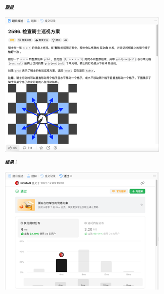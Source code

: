 ##### [题目](https://leetcode.cn/problems/check-knight-tour-configuration/description/)
![pic](img.png)
##### 结果：
![pic](result.png)